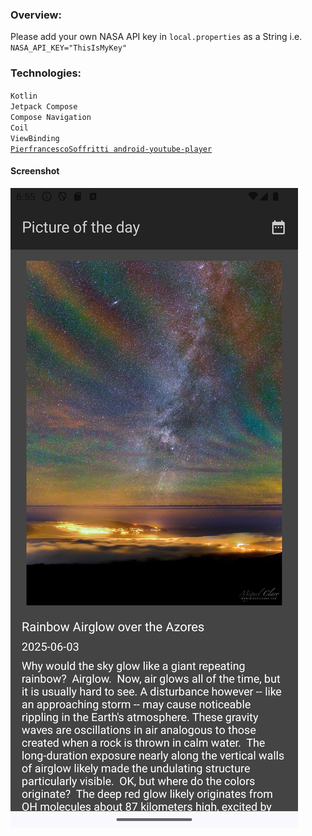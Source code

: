 ### Overview:

Please add your own NASA API key in `local.properties` as a String i.e.\
`NASA_API_KEY="ThisIsMyKey"`

### Technologies:

`Kotlin`\
`Jetpack Compose`\
`Compose Navigation`\
`Coil`\
`ViewBinding`\
[`PierfrancescoSoffritti android-youtube-player`](https://github.com/PierfrancescoSoffritti/android-youtube-player)

#### Screenshot

![Alt text](screenshots/Screenshot_20250604_185526.png "screenshot")
